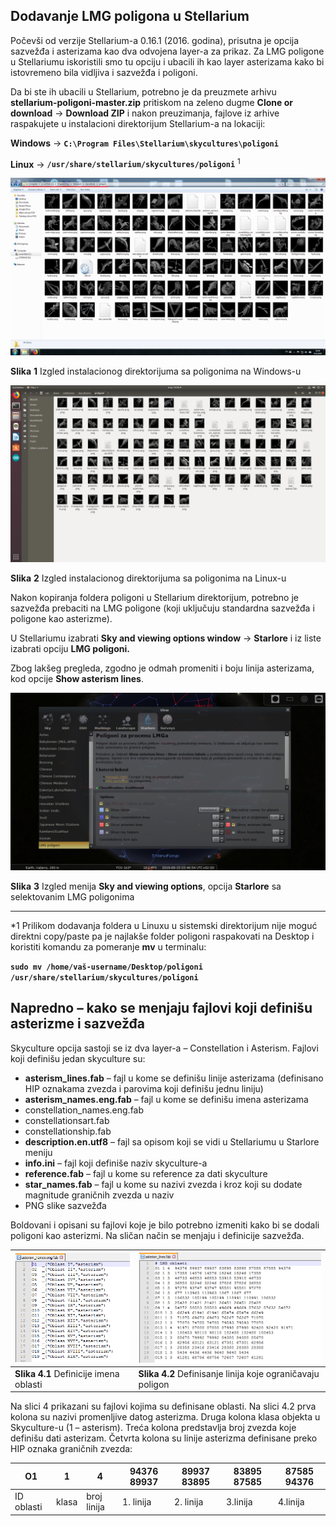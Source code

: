 ## **Dodavanje LMG poligona u Stellarium**

Počevši od verzije Stellarium-a 0.16.1 (2016. godina), prisutna je opcija sazvežđa i asterizama kao dva odvojena layer-a za prikaz. Za LMG poligone u Stellariumu iskoristili smo tu opciju i ubacili ih kao layer asterizama kako bi istovremeno bila vidljiva i sazvežđa i poligoni.

Da bi ste ih ubacili u Stellarium, potrebno je da preuzmete arhivu **stellarium-poligoni-master.zip** pritiskom na zeleno dugme **Clone or download** -> **Download ZIP** i nakon preuzimanja, fajlove iz arhive raspakujete u instalacioni direktorijum Stellarium-a na lokaciji:  


**Windows** ->  **`C:\Program Files\Stellarium\skycultures\poligoni`**

**Linux** ->  **`/usr/share/stellarium/skycultures/poligoni`** <sup>1</sup>

![Izgled instalacionog direktorijuma sa poligonima na Windows-u](/poligoni/uputstvo/slika1.png)

**Slika** **1** Izgled instalacionog direktorijuma sa poligonima na Windows-u

![Izgled instalacionog direktorijuma sa poligonima na Linux-u](/poligoni/uputstvo/slika2.png)


**Slika** **2** Izgled instalacionog direktorijuma sa poligonima na Linux-u

Nakon kopiranja foldera poligoni u Stellarium direktorijum, potrebno je sazvežđa prebaciti na LMG poligone (koji uključuju standardna sazvežđa i poligone kao asterizme).

U Stellariumu izabrati **Sky and viewing options window** -> **Starlore** i iz liste izabrati opciju **LMG poligoni.**

Zbog lakšeg pregleda, zgodno je odmah promeniti i boju linija asterizama, kod opcije **Show asterism lines**.




![Izgled menija Sky and viewing options, opcija Starlore sa selektovanim LMG poligonima](/poligoni/uputstvo/slika3.png)

**Slika** **3** Izgled menija **Sky and viewing options**, opcija **Starlore** sa selektovanim LMG poligonima



----------
*1 Prilikom dodavanja foldera u Linuxu u sistemski direktorijum nije moguć direktni copy/paste pa je najlakše folder poligoni raspakovati na Desktop i koristiti komandu za pomeranje **mv**  u terminalu:

**`sudo mv /home/vaš-username/Desktop/poligoni /usr/share/stellarium/skycultures/poligoni`**

  
  
## **Napredno – kako se menjaju fajlovi koji definišu asterizme i sazvežđa**

Skyculture opcija sastoji se iz dva layer-a – Constellation i Asterism. Fajlovi koji definišu jedan skyculture su:

- **asterism_lines.fab** – fajl u kome se definišu linije asterizama (definisano HIP oznakama zvezda i parovima koji definišu jednu       liniju)
- **asterism_names.eng.fab** – fajl u kome se definišu imena asterizama
- constellation_names.eng.fab
- constellationsart.fab
- constellationship.fab
- **description.en.utf8** – fajl sa opisom koji se vidi u Stellariumu u Starlore meniju
- **info.ini** – fajl koji definiše naziv skyculture-a
- **reference.fab** – fajl u kome su reference za dati skyculture
- **star_names.fab** – fajl u kome su nazivi zvezda i kroz koji su dodate magnitude graničnih zvezda u naziv 
- PNG slike sazvežđa

Boldovani i opisani su fajlovi koje je bilo potrebno izmeniti kako bi se dodali poligoni kao asterizmi. Na sličan način se menjaju i definicije sazvežđa.


| ![Definicije imena oblasti](/poligoni/uputstvo/slika41.PNG) | ![Definisanje linija koje ograničavaju poligon](/poligoni/uputstvo/slika42.PNG) | 
|--|--|
|  **Slika 4.1** Definicije imena oblasti | **Slika 4.2** Definisanje linija koje ograničavaju poligon |

Na slici 4 prikazani su fajlovi kojima su definisane oblasti. Na slici 4.2 prva kolona su nazivi promenljive datog asterizma. Druga kolona klasa objekta u Skyculture-u (1 – asterism). Treća kolona predstavlja broj zvezda koje definišu dati asterizam. Četvrta kolona su linije asterizma definisane preko HIP oznaka graničnih zvezda:

| O1 | 1 | 4 | 94376 89937 | 89937 83895 | 83895 87585 | 87585 94376 |
|--|--|--|--|--|--|--|
| ID oblasti | klasa | broj linija | 1. linija | 2. linija | 3.linija | 4.linija |
